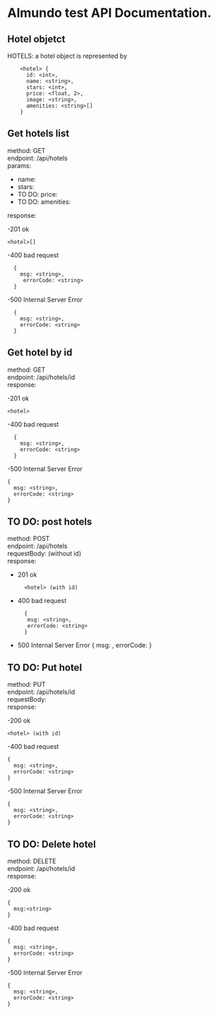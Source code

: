 # Almundo test API Documentation.

## Hotel objetct

HOTELS: a hotel object is represented
by 

		<hotel>	{
		  id: <int>,
		  name: <string>,
		  stars: <int>,
		  price: <float, 2>,
		  image: <string>,
		  amenities: <string>[]
		}

## Get hotels list
method: GET  
endpoint: /api/hotels  
params:   

 - name: <string>
 - stars: <int>
 - TO DO: price: <float>
 - TO DO: amenities: <string>

response:  

-201 ok

   	<hotel>[]

-400 bad request

	  {
	    msg: <string>,
	     errorCode: <string>
	  }

-500 Internal Server Error

	  {
	    msg: <string>,
	    errorCode: <string>
	  }


## Get hotel by id
method: GET  
endpoint: /api/hotels/id  
response:  

-201 ok

   	<hotel>

-400 bad request

	  {
	    msg: <string>,
	    errorCode: <string>
	  }

-500 Internal Server Error

    {
      msg: <string>,
      errorCode: <string>
    }


## TO DO: post hotels
method: POST  
endpoint: /api/hotels  
requestBody: <hotel> (without id)  
response: 

- 201 ok

		<hotel> (with id)
- 400 bad request

		{
		 msg: <string>,
		 errorCode: <string>
		}

- 500 Internal Server Error
		{
		 msg: <string>,
		 errorCode: <string>
		}



## TO DO: Put hotel
method: PUT  
endpoint: /api/hotels/id  
requestBody: <hotel>  
response:  

-200 ok

   	<hotel> (with id)

-400 bad request

    {
      msg: <string>,
      errorCode: <string>
    }

-500 Internal Server Error

    {
      msg: <string>,
      errorCode: <string>
    }

## TO DO: Delete hotel
method: DELETE  
endpoint: /api/hotels/id  
response:  

-200 ok

    {
      msg:<string>
    }

-400 bad request

    {
      msg: <string>,
      errorCode: <string>
    }

-500 Internal Server Error

    {
      msg: <string>,
      errorCode: <string>
    }
